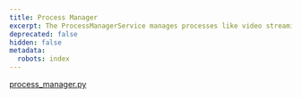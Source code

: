 ```yaml
---
title: Process Manager
excerpt: The ProcessManagerService manages processes like video streaming.
deprecated: false
hidden: false
metadata:
  robots: index
---
```

[process\_manager.py](https://github.com/kscalelabs/kos/blob/master/kos-py/pykos/services/process_manager.py)